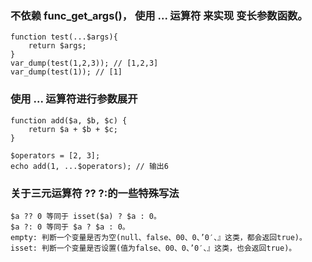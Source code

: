 ### 不依赖 func_get_args()， 使用 ... 运算符 来实现 变长参数函数。
    function test(...$args){
        return $args;
    }
    var_dump(test(1,2,3)); // [1,2,3]
    var_dump(test(1)); // [1]
        
### 使用 ... 运算符进行参数展开
    function add($a, $b, $c) {
        return $a + $b + $c;
    }
    
    $operators = [2, 3];
    echo add(1, ...$operators); // 输出6
    
### 关于三元运算符 ?? ?:的一些特殊写法
    $a ?? 0 等同于 isset($a) ? $a : 0。
    $a ?: 0 等同于 $a ? $a : 0。
    empty: 判断一个变量是否为空(null、false、00、0、’0′、』这类，都会返回true)。
    isset: 判断一个变量是否设置(值为false、00、0、’0′、』这类，也会返回true)。